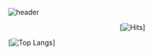 ![header](https://capsule-render.vercel.app/api?type=Cylinder&text=welcome)

<div align=center>	
 
 [![Hits](https://hits.seeyoufarm.com/api/count/incr/badge.svg?url=https%3A%2F%2Fgithub.com%2Fcllapsh&count_bg=%2379C83D&title_bg=%23555555&icon=&icon_color=%23E7E7E7&title=hits&edge_flat=false)]	
 
 </div>

[![Top Langs](https://github-readme-stats.vercel.app/api/top-langs/?username=cllapsh)]
